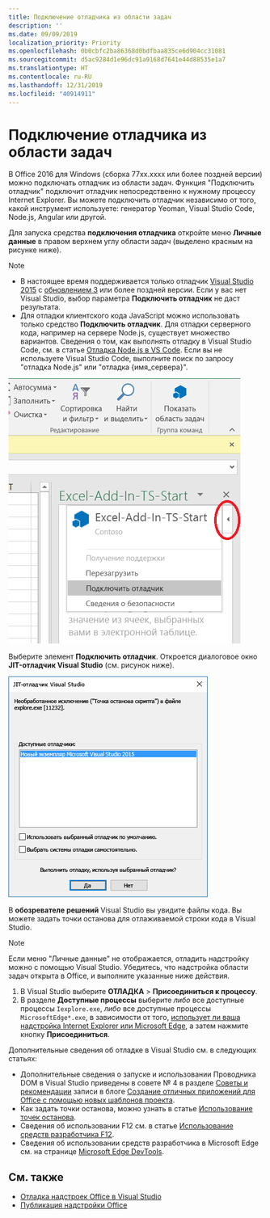 ```yaml
---
title: Подключение отладчика из области задач
description: ''
ms.date: 09/09/2019
localization_priority: Priority
ms.openlocfilehash: 0b0cbfc2ba86368d0bdfbaa835ce6d904cc31081
ms.sourcegitcommit: d5ac9284d1e96dc91a9168d7641e44d88535e1a7
ms.translationtype: HT
ms.contentlocale: ru-RU
ms.lasthandoff: 12/31/2019
ms.locfileid: "40914911"
---
```

# <a name="attach-a-debugger-from-the-task-pane"></a>Подключение отладчика из области задач

В Office 2016 для Windows (сборка 77xx.xxxx или более поздней версии) можно подключать отладчик из области задач. Функция "Подключить отладчик" подключит отладчик непосредственно к нужному процессу Internet Explorer. Вы можете подключить отладчик независимо от того, какой инструмент используете: генератор Yeoman, Visual Studio Code, Node.js, Angular или другой. 

Для запуска средства **подключения отладчика** откройте меню **Личные данные** в правом верхнем углу области задач (выделено красным на рисунке ниже).   

> [!NOTE]
> - В настоящее время поддерживается только отладчик [Visual Studio 2015](https://www.visualstudio.com/downloads/) с [обновлением 3](https://msdn.microsoft.com/library/mt752379.aspx) или более поздней версии. Если у вас нет Visual Studio, выбор параметра **Подключить отладчик** не даст результата.   
> - Для отладки клиентского кода JavaScript можно использовать только средство **Подключить отладчик**. Для отладки серверного кода, например на сервере Node.js, существует множество вариантов. Сведения о том, как выполнять отладку в Visual Studio Code, см. в статье [Отладка Node.js в VS Code](https://code.visualstudio.com/docs/nodejs/nodejs-debugging). Если вы не используете Visual Studio Code, выполните поиск по запросу "отладка Node.js" или "отладка {имя_сервера}".

![Снимок экрана: меню подключения отладчика](../images/attach-debugger.png)

Выберите элемент **Подключить отладчик**. Откроется диалоговое окно **JIT-отладчик Visual Studio** (см. рисунок ниже). 

![Снимок экрана: JIT-отладчик Visual Studio](../images/visual-studio-debugger.png)

В **обозревателе решений** Visual Studio вы увидите файлы кода.   Вы можете задать точки останова для отлаживаемой строки кода в Visual Studio.

> [!NOTE]
> Если меню "Личные данные" не отображается, отладить надстройку можно с помощью Visual Studio. Убедитесь, что надстройка области задач открыта в Office, и выполните указанные ниже действия.
>
> 1. В Visual Studio выберите **ОТЛАДКА** > **Присоединиться к процессу**.
> 2. В разделе **Доступные процессы** выберите *либо* все доступные процессы `Iexplore.exe`, *либо* все доступные процессы `MicrosoftEdge*.exe`, в зависимости от того, [использует ли ваша надстройка Internet Explorer или Microsoft Edge](../concepts/browsers-used-by-office-web-add-ins.md), а затем нажмите кнопку **Присоединиться**.

Дополнительные сведения об отладке в Visual Studio см. в следующих статьях:

-   Дополнительные сведения о запуске и использовании Проводника DOM в Visual Studio приведены в совете № 4 в разделе [Советы и рекомендации](https://blogs.msdn.microsoft.com/officeapps/2013/04/16/building-great-looking-apps-for-office-using-the-new-project-templates/#tips_tricks) записи в блоге [Создание отличных приложений для Office с помощью новых шаблонов проекта](https://blogs.msdn.microsoft.com/officeapps/2013/04/16/building-great-looking-apps-for-office-using-the-new-project-templates).
-   Как задать точки останова, можно узнать в статье [Использование точек останова](/visualstudio/debugger/using-breakpoints?view=vs-2015).
-   Сведения об использовании F12 см. в статье [Использование средств разработчика F12](/previous-versions/windows/internet-explorer/ie-developer/samples/bg182326(v=vs.85)).
-   Сведения об использовании средств разработчика в Microsoft Edge см. на странице [Microsoft Edge DevTools](https://www.microsoft.com/p/microsoft-edge-devtools-preview/9mzbfrmz0mnj?activetab=pivot%3Aoverviewtab).

## <a name="see-also"></a>См. также

- [Отладка надстроек Office в Visual Studio](../develop/debug-office-add-ins-in-visual-studio.md)
- [Публикация надстройки Office](../publish/publish.md)
